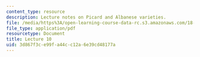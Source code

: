 ```yaml
---
content_type: resource
description: Lecture notes on Picard and Albanese varieties.
file: /media/https%3A/open-learning-course-data-rc.s3.amazonaws.com/18-727-topics-in-algebraic-geometry-algebraic-surfaces-spring-2008/3d867f3ce99fa44cc12a6e39cd48177a_lect10.pdf
file_type: application/pdf
resourcetype: Document
title: Lecture 10
uid: 3d867f3c-e99f-a44c-c12a-6e39cd48177a
---
```

